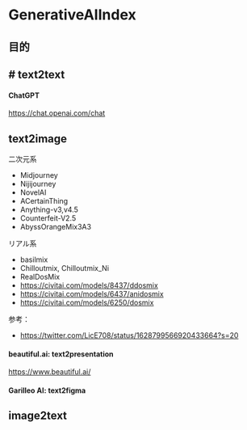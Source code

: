 # GenerativeAIIndex

## 目的

## # text2text

#### ChatGPT
https://chat.openai.com/chat


## text2image
二次元系
- Midjourney
- Nijijourney
- NovelAI
- ACertainThing
- Anything-v3,v4.5
- Counterfeit-V2.5
- AbyssOrangeMix3A3

リアル系
- basilmix
- Chilloutmix, Chilloutmix_Ni
- RealDosMix
- https://civitai.com/models/8437/ddosmix
- https://civitai.com/models/6437/anidosmix
- https://civitai.com/models/6250/dosmix

 参考：
 * https://twitter.com/LicE708/status/1628799566920433664?s=20
 
#### beautiful.ai: text2presentation
https://www.beautiful.ai/

#### Garilleo AI: text2figma

## image2text

